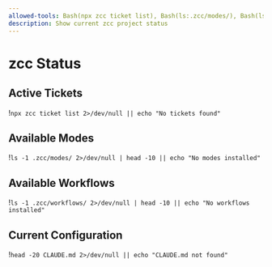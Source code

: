 ```yaml
---
allowed-tools: Bash(npx zcc ticket list), Bash(ls:.zcc/modes/), Bash(ls:.zcc/workflows/), Bash(head:CLAUDE.md)
description: Show current zcc project status
---
```

# zcc Status

## Active Tickets
!`npx zcc ticket list 2>/dev/null || echo "No tickets found"`

## Available Modes
!`ls -1 .zcc/modes/ 2>/dev/null | head -10 || echo "No modes installed"`

## Available Workflows  
!`ls -1 .zcc/workflows/ 2>/dev/null | head -10 || echo "No workflows installed"`

## Current Configuration
!`head -20 CLAUDE.md 2>/dev/null || echo "CLAUDE.md not found"`